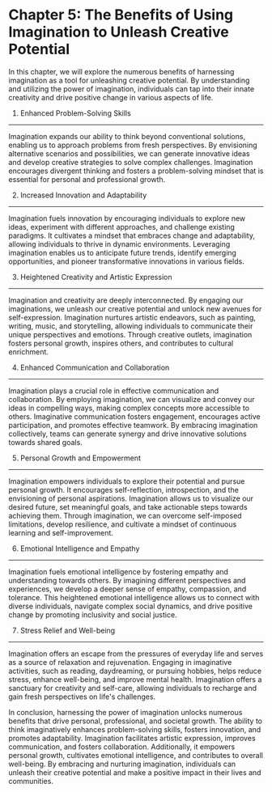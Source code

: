 Chapter 5: The Benefits of Using Imagination to Unleash Creative Potential
==========================================================================

In this chapter, we will explore the numerous benefits of harnessing imagination as a tool for unleashing creative potential. By understanding and utilizing the power of imagination, individuals can tap into their innate creativity and drive positive change in various aspects of life.

1. Enhanced Problem-Solving Skills
----------------------------------

Imagination expands our ability to think beyond conventional solutions, enabling us to approach problems from fresh perspectives. By envisioning alternative scenarios and possibilities, we can generate innovative ideas and develop creative strategies to solve complex challenges. Imagination encourages divergent thinking and fosters a problem-solving mindset that is essential for personal and professional growth.

2. Increased Innovation and Adaptability
----------------------------------------

Imagination fuels innovation by encouraging individuals to explore new ideas, experiment with different approaches, and challenge existing paradigms. It cultivates a mindset that embraces change and adaptability, allowing individuals to thrive in dynamic environments. Leveraging imagination enables us to anticipate future trends, identify emerging opportunities, and pioneer transformative innovations in various fields.

3. Heightened Creativity and Artistic Expression
------------------------------------------------

Imagination and creativity are deeply interconnected. By engaging our imaginations, we unleash our creative potential and unlock new avenues for self-expression. Imagination nurtures artistic endeavors, such as painting, writing, music, and storytelling, allowing individuals to communicate their unique perspectives and emotions. Through creative outlets, imagination fosters personal growth, inspires others, and contributes to cultural enrichment.

4. Enhanced Communication and Collaboration
-------------------------------------------

Imagination plays a crucial role in effective communication and collaboration. By employing imagination, we can visualize and convey our ideas in compelling ways, making complex concepts more accessible to others. Imaginative communication fosters engagement, encourages active participation, and promotes effective teamwork. By embracing imagination collectively, teams can generate synergy and drive innovative solutions towards shared goals.

5. Personal Growth and Empowerment
----------------------------------

Imagination empowers individuals to explore their potential and pursue personal growth. It encourages self-reflection, introspection, and the envisioning of personal aspirations. Imagination allows us to visualize our desired future, set meaningful goals, and take actionable steps towards achieving them. Through imagination, we can overcome self-imposed limitations, develop resilience, and cultivate a mindset of continuous learning and self-improvement.

6. Emotional Intelligence and Empathy
-------------------------------------

Imagination fuels emotional intelligence by fostering empathy and understanding towards others. By imagining different perspectives and experiences, we develop a deeper sense of empathy, compassion, and tolerance. This heightened emotional intelligence allows us to connect with diverse individuals, navigate complex social dynamics, and drive positive change by promoting inclusivity and social justice.

7. Stress Relief and Well-being
-------------------------------

Imagination offers an escape from the pressures of everyday life and serves as a source of relaxation and rejuvenation. Engaging in imaginative activities, such as reading, daydreaming, or pursuing hobbies, helps reduce stress, enhance well-being, and improve mental health. Imagination offers a sanctuary for creativity and self-care, allowing individuals to recharge and gain fresh perspectives on life's challenges.

In conclusion, harnessing the power of imagination unlocks numerous benefits that drive personal, professional, and societal growth. The ability to think imaginatively enhances problem-solving skills, fosters innovation, and promotes adaptability. Imagination facilitates artistic expression, improves communication, and fosters collaboration. Additionally, it empowers personal growth, cultivates emotional intelligence, and contributes to overall well-being. By embracing and nurturing imagination, individuals can unleash their creative potential and make a positive impact in their lives and communities.
